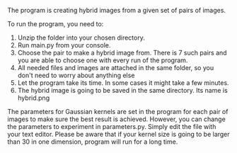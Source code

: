 The program is creating hybrid images from a given set of pairs of images.

To run the program, you need to:
1. Unzip the folder into your chosen directory.
2. Run main.py from your console.
3. Choose the pair to make a hybrid image from. There is 7 such pairs and you are able to choose one with every run of the program.
4. All needed files and images are attached in the same folder, so you don't need to worry about anything else
5. Let the program take its time. In some cases it might take a few minutes.
6. The hybrid image is going to be saved in the same directory. Its name is hybrid.png

The parameters for Gaussian kernels are set in the program for each pair of images to make sure the best result is achieved.
However, you can change the parameters to experiment in parameters.py. Simply edit the file with your text editor. Please
be aware that if your kernel size is going to be larger than 30 in one dimension, program will run for a long time.
